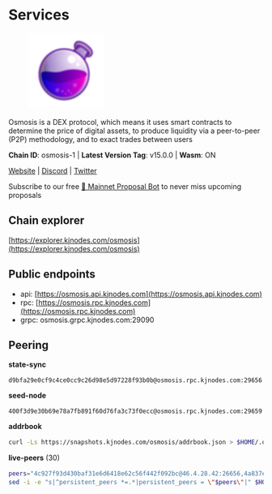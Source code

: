 # Services

<figure><img src="https://raw.githubusercontent.com/kj89/cosmos-images/main/logos/osmosis.png" width="150" alt=""><figcaption></figcaption></figure>

Osmosis is a DEX protocol, which means it uses smart contracts  to determine the price of digital assets, to produce liquidity  via a peer-to-peer (P2P) methodology, and to exact trades between users

**Chain ID**: osmosis-1 | **Latest Version Tag**: v15.0.0 | **Wasm**: ON

[Website](https://osmosis.zone) | [Discord](https://discord.gg/osmosis) | [Twitter](https://twitter.com/osmosiszone)



Subscribe to our free [🤖 Mainnet Proposal Bot](https://t.me/kjnodes_proposal_bot) to never miss upcoming proposals


## Chain explorer
[https://explorer.kjnodes.com/osmosis](https://explorer.kjnodes.com/osmosis)

## Public endpoints

* api: [https://osmosis.api.kjnodes.com](https://osmosis.api.kjnodes.com)
* rpc: [https://osmosis.rpc.kjnodes.com](https://osmosis.rpc.kjnodes.com)
* grpc: osmosis.grpc.kjnodes.com:29090

## Peering

**state-sync**

```text
d9bfa29e0cf9c4ce0cc9c26d98e5d97228f93b0b@osmosis.rpc.kjnodes.com:29656
```

**seed-node**

```text
400f3d9e30b69e78a7fb891f60d76fa3c73f0ecc@osmosis.rpc.kjnodes.com:29659
```

**addrbook**
```bash
curl -Ls https://snapshots.kjnodes.com/osmosis/addrbook.json > $HOME/.osmosisd/config/addrbook.json
```

**live-peers** (30)
```bash
peers="4c927f93d430baf31e6d6418e62c56f442f092bc@46.4.28.42:26656,4a837e3411b0281f00c07706cfea72d3ebc575f1@176.9.38.49:26656,34340a9151d4a97a850d2cd64d8778279faf3f96@194.163.181.100:26656,c29b58aa25198ef724189f9a0b8d7ef4399d9587@65.109.52.178:26656,e327b773177d3a00c461f59552a1962dd83741b2@65.108.9.164:10156,77bb5fb9b6964d6e861e91c1d55cf82b67d838b5@35.212.77.47:26656,a2024229e2eed1650ba3a3ea9db67fa318dc232e@142.132.199.3:26656,c257db7b3a7f61688c6452d1e9dcfb3034e54fe8@143.198.98.144:26656,a8a72dce31fdd36db889b1203d9af5fb7155e4d3@65.108.122.246:26686,569aac51b04607a18696c63035586816dec85511@157.90.213.235:26656,e1b058e5cfa2b836ddaa496b10911da62dcf182e@138.201.8.248:26656,14428e1dbdcdc7736b0704ea116f2ebd068193a0@65.109.16.239:26656,d0c050f33b7aa1032a3763da0e7eb8df0ac72a2c@162.55.92.114:12000,2186d344ff775c8181bf31de600eed0c72b9fe9e@65.109.28.213:26656,627b3c536853894ed0d4231e538e2689718182e6@157.90.34.91:27656,913e9db0332df1152e5afe032ab81bdb65e3f91c@110.11.23.44:26656,63e4dd6530bf4dc4c2202be256b262a27d661106@146.19.24.108:26656,a559df67d051d54627a3e25584ff18b8ca55a8b0@95.216.46.251:26656,63b4a45bb2276fe141e69ce83750a2c53f1ceeda@198.244.202.196:26656,8a0caf4581f135b1468408ec398d94573da02e8c@198.244.202.140:26656,a50c8dcd0e83032b5e29d5c5beef6e54ddafb508@35.83.253.164:26656,d9bfa29e0cf9c4ce0cc9c26d98e5d97228f93b0b@65.109.88.38:29656,2cb8dd6195c65458e3c18505bb70ce2ff624f85c@89.58.61.223:2000,91ed0275dcc075ba506a150b446f32ca38d805e0@195.14.6.2:26656,d0d4b88110767c503baa8a618cfd7e284482f8dc@37.120.245.11:26656,42745690b41f6a7515c4a87d88efda2e82b55b76@78.46.94.183:26656,f4b811759e55f665180545ad5e1b42573f660861@135.181.181.251:26656,c5358545d951ae666c695903036c1e93578951eb@135.181.176.113:26656,677ef9606ea18a13b5dbfad19493d99d7ea068f5@149.56.24.130:26656,437602070a5d9da452a1c9b52677bafa7fdf9f0b@20.224.234.60:26656"
sed -i -e "s|^persistent_peers *=.*|persistent_peers = \"$peers\"|" $HOME/.osmosisd/config/config.toml
```
